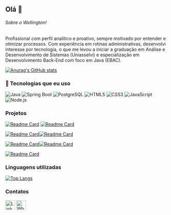 ## Olá 👋


###### Sobre o Wellington!
Profissional com perfil analítico e proativo, sempre motivado por entender e otimizar processos. Com experiência em rotinas administrativas, desenvolvi interesse por tecnologia, o que me levou a iniciar a graduação em Análise e Desenvolvimento de Sistemas (Uniasselvi) e especialização em Desenvolvimento Back-End com foco em Java (EBAC).




[![Anurag's GitHub stats](https://github-readme-stats.vercel.app/api?username=wellingtonadonai&show_icons=true&theme=dark)](https://github.com/wellingtonadonai?tab=repositories)

### 🚀 Tecnologias que eu uso

![Java](https://img.shields.io/badge/Java-ED8B00?style=for-the-badge&logo=java&logoColor=white)
![Spring Boot](https://img.shields.io/badge/Spring_Boot-6DB33F?style=for-the-badge&logo=spring-boot&logoColor=white)
![PostgreSQL](https://img.shields.io/badge/PostgreSQL-316192?style=for-the-badge&logo=postgresql&logoColor=white)
![HTML5](https://img.shields.io/badge/HTML5-E34F26?style=for-the-badge&logo=html5&logoColor=white)
![CSS3](https://img.shields.io/badge/CSS3-1572B6?style=for-the-badge&logo=css3&logoColor=white)
![JavaScript](https://img.shields.io/badge/JavaScript-F7DF1E?style=for-the-badge&logo=javascript&logoColor=black)
![Node.js](https://img.shields.io/badge/Node.js-339933?style=for-the-badge&logo=node.js&logoColor=white)

### Projetos

[![Readme Card](https://github-readme-stats.vercel.app/api/pin/?username=wellingtonadonai&repo=dscatalogSpring&theme=dark)](https://github.com/wellingtonadonai/dscatalogSpring) [![Readme Card](https://github-readme-stats.vercel.app/api/pin/?username=wellingtonadonai&repo=projetoDsList&theme=dark)](https://github.com/wellingtonadonai/projetoDsList)



[![Readme Card](https://github-readme-stats.vercel.app/api/pin/?username=wellingtonadonai&repo=SimulacaodeContaBancaria-Java&theme=dark)](https://github.com/wellingtonadonai/SimulacaodeContaBancaria-Java)[![Readme Card](https://github-readme-stats.vercel.app/api/pin/?username=wellingtonadonai&repo=Rest-with-spring-boot-and-java-wellington&theme=dark)](https://github.com/wellingtonadonai/Rest-with-spring-boot-and-java-wellington)



[![Readme Card](https://github-readme-stats.vercel.app/api/pin/?username=wellingtonadonai&repo=Jogo-Ping-Pong&theme=dark)](https://github.com/wellingtonadonai/Jogo-Ping-Pong)[![Readme Card](https://github-readme-stats.vercel.app/api/pin/?username=wellingtonadonai&repo=SistemadeValidacao-ProcessoSeletivo&theme=dark)](https://github.com/wellingtonadonai/SistemadeValidacao-ProcessoSeletivo)


[![Readme Card](https://github-readme-stats.vercel.app/api/pin/?username=wellingtonadonai&repo=pedra-papel-tesoura&theme=dark)](https://github.com/wellingtonadonai/pedra-papel-tesoura)




### Linguagens utilizadas

[![Top Langs](https://github-readme-stats.vercel.app/api/top-langs/?username=wellingtonadonai&layout=compact)](https://github.com/anuraghazra/github-readme-stats)

### Contatos

[<img src='https://img.shields.io/badge/LinkedIn-0077B5?style=for-the-badge&logo=linkedin&logoColor=white' alt='Linkedin' height='30'>](https://www.linkedin.com/in/wellingtonoliveira-dev/)  [<img src='https://img.shields.io/badge/Whatsapp-25D366?style=for-the-badge&logo=whatsapp&logoColor=white' alt='Whatsapp' height='30'>](https://wa.me/5517992845056)



